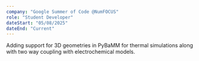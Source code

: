 ```yaml
---
company: "Google Summer of Code @NumFOCUS"
role: "Student Developer"
dateStart: "05/08/2025"
dateEnd: "Current"
---
```


Adding support for 3D geometries in PyBaMM for thermal simulations along with two way coupling with electrochemical models.